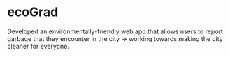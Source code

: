 # ecoGrad
Developed an environmentally-friendly web app that allows users to report garbage that they encounter in the city -> working towards making the city cleaner for everyone.
